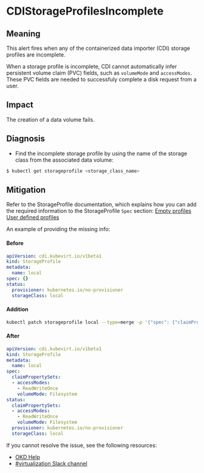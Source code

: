 <!-- Edited by davozeni, 10 Nov 2022 -->

# CDIStorageProfilesIncomplete

## Meaning

This alert fires when any of the containerized data importer (CDI) storage profiles are incomplete.

When a storage profile is incomplete, CDI cannot automatically infer persistent volume claim (PVC) fields, such as `volumeMode` and  `accessModes`. These PVC fields are needed to successfuly complete a disk request from a user.

## Impact

The creation of a data volume fails.

## Diagnosis

- Find the incomplete storage profile by using the name of the storage class from the associated data volume:
```bash
$ kubectl get storageprofile <storage_class_name>
```

## Mitigation

Refer to the StorageProfile documentation, which explains how you can add the required information to the StorageProfile `Spec` section:
[Empty profiles](https://github.com/kubevirt/containerized-data-importer/blob/main/doc/storageprofile.md#empty-storage-profile)  
[User defined profiles](https://github.com/kubevirt/containerized-data-importer/blob/main/doc/storageprofile.md#user-defined-storage-profile)

An example of providing the missing info:
#### Before
```yaml
apiVersion: cdi.kubevirt.io/v1beta1
kind: StorageProfile
metadata:
  name: local
spec: {}
status:
  provisioner: kubernetes.io/no-provisioner
  storageClass: local
```
#### Addition
```bash
kubectl patch storageprofile local --type=merge -p '{"spec": {"claimPropertySets": [{"accessModes": ["ReadWriteOnce"], "volumeMode": "Filesystem"}]}}'
```
#### After
```yaml
apiVersion: cdi.kubevirt.io/v1beta1
kind: StorageProfile
metadata:
  name: local
spec:
  claimPropertySets:
  - accessModes:
    - ReadWriteOnce
    volumeMode: Filesystem
status:
  claimPropertySets:
  - accessModes:
    - ReadWriteOnce
    volumeMode: Filesystem
  provisioner: kubernetes.io/no-provisioner
  storageClass: local
```

<!--DS: If you cannot resolve the issue, log in to the link:https://access.redhat.com[Customer Portal] and open a support case, attaching the artifacts gathered during the Diagnosis procedure.-->
<!--USstart-->
If you cannot resolve the issue, see the following resources:

- [OKD Help](https://www.okd.io/help/)
- [#virtualization Slack channel](https://kubernetes.slack.com/channels/virtualization)
<!--USend-->
